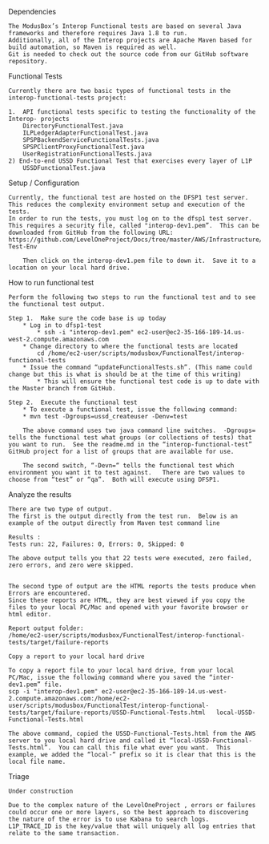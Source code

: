 Dependencies 

	The ModusBox’s Interop Functional tests are based on several Java frameworks and therefore requires Java 1.8 to run.  
	Additionally, all of the Interop projects are Apache Maven based for build automation, so Maven is required as well.
	Git is needed to check out the source code from our GitHub software repository.


Functional Tests

	Currently there are two basic types of functional tests in the interop-functional-tests project:

	1.  API functional tests specific to testing the functionality of the Interop- projects
		DirectoryFunctionalTest.java
		ILPLedgerAdapterFunctionalTest.java
		SPSPBackendServiceFunctionalTests.java
		SPSPClientProxyFunctionalTest.java
		UserRegistrationFunctionalTests.java
	2) End-to-end USSD Functional Test that exercises every layer of L1P
		USSDFunctionalTest.java


Setup / Configuration

	Currently, the functional test are hosted on the DFSP1 test server.  This reduces the complexity environment setup and execution of the tests.
	In order to run the tests, you must log on to the dfsp1 test server.  This requires a security file, called "interop-dev1.pem”.  This can be downloaded from GitHub from the following URL: https://github.com/LevelOneProject/Docs/tree/master/AWS/Infrastructure/PI4-Test-Env

		Then click on the interop-dev1.pem file to down it.  Save it to a location on your local hard drive.


How to run functional test

	Perform the following two steps to run the functional test and to see the functional test output.

	Step 1.  Make sure the code base is up today
        * Log in to dfsp1-test
            * ssh -i "interop-dev1.pem" ec2-user@ec2-35-166-189-14.us-west-2.compute.amazonaws.com
        * Change directory to where the functional tests are located
			cd /home/ec2-user/scripts/modusbox/FunctionalTest/interop-functional-tests
        * Issue the command “updateFunctionalTests.sh”. (This name could change but this is what is should be at the time of this writing)
            * This will ensure the functional test code is up to date with the Master branch from GitHub.

	Step 2.  Execute the functional test
        * To execute a functional test, issue the following command:
        * mvn test -Dgroups=ussd_createuser -Denv=test

		The above command uses two java command line switches.  -Dgroups=   tells the functional test what groups (or collections of tests) that you want to run.  See the readme.md in the “interop-functional-test” GitHub project for a list of groups that are available for use.

		The second switch, “-Devn=“ tells the functional test which environment you want it to test against.   There are two values to choose from “test” or “qa”.  Both will execute using DFSP1.


Analyze the results 

	There are two type of output.  
	The first is the output directly from the test run.  Below is an example of the output directly from Maven test command line

	Results :
	Tests run: 22, Failures: 0, Errors: 0, Skipped: 0

	The above output tells you that 22 tests were executed, zero failed, zero errors, and zero were skipped. 


	The second type of output are the HTML reports the tests produce when Errors are encountered. 
	Since these reports are HTML, they are best viewed if you copy the files to your local PC/Mac and opened with your favorite browser or html editor.

	Report output folder:
	/home/ec2-user/scripts/modusbox/FunctionalTest/interop-functional-tests/target/failure-reports

	Copy a report to your local hard drive
	
	To copy a report file to your local hard drive, from your local PC/Mac, issue the following command where you saved the “inter-dev1.pem” file.
	scp -i "interop-dev1.pem" ec2-user@ec2-35-166-189-14.us-west-2.compute.amazonaws.com:/home/ec2-user/scripts/modusbox/FunctionalTest/interop-functional-tests/target/failure-reports/USSD-Functional-Tests.html   local-USSD-Functional-Tests.html
	
	The above command, copied the USSD-Functional-Tests.html from the AWS server to you local hard drive and called it “local-USSD-Functional-Tests.html”.  You can call this file what ever you want.  This example, we added the “local-“ prefix so it is clear that this is the local file name.  
	
Triage

	Under construction

	Due to the complex nature of the LevelOneProject , errors or failures could occur one or more layers, so the best approach to discovering the nature of the error is to use Kabana to search logs.
	L1P_TRACE_ID is the key/value that will uniquely all log entries that relate to the same transaction.

